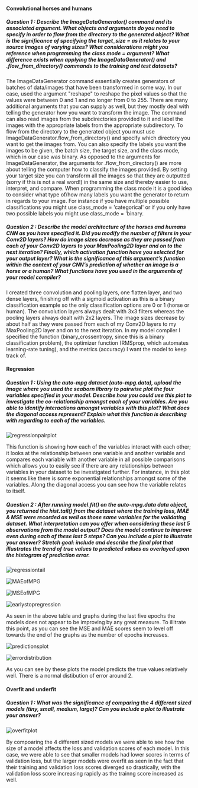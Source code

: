 #### Convolutional horses and humans

##### Question 1 : Describe the ImageDataGenerator() command and its associated argument.  What objects and arguments do you need to specify in order to flow from the directory to the generated object?  What is the significance of specifying the target_size = as it relates to your source images of varying sizes? What considerations might you reference when programming the class mode = argument?  What difference exists when applying the ImageDataGenerator() and .flow_from_directory() commands to the training and test datasets?
The ImageDataGenerator command essentially creates generators of batches of data/images that have been transformed in some way. In our case, used the argument "reshape" to reshape the pixel values so that the values were between 0 and 1 and no longer from 0 to 255. There are many additional arguments that you can supply as well, but they mostly deal with telling the generator how you want to transform the image. The command can also read images from the subdirectories provided to it and label the images with the appropriate labels from the appropriate subdirectory. To flow from the directory to the generated object you must use ImageDataGenerator.flow_from_directory() and specify which directory you want to get the images from. You can also specify the labels you want the images to be given, the batch size, the target size, and the class mode, which in our case was binary. As opposed to the arguments for ImageDataGenerator, the arguments for .flow_from_directory() are more about telling the computer how to classify the images provided. By setting your target size you can transform all the images so that they are outputted (sorry if this is not a real word!) in the same size and thereby easier to use, interpret, and compare. When programming the class mode it is a good idea to consider what type of/how many labels you want the generator to return in regards to your image. For instance if you have multiple possible classifications you might use class_mode = 'categorical' or if you only have two possible labels you might use class_mode = 'binary. 


##### Question 2 : Describe the model architecture of the horses and humans CNN as you have specified it.  Did you modify the number of filters in your Conv2D layers?  How do image sizes decrease as they are passed from each of your Conv2D layers to your MaxPooling2D layer and on to the next iteration?  Finally, which activation function have you selected for your output layer?  What is the significance of this argument’s function within the context of your CNN’s prediction of whether an image is a horse or a human?  What functions have you used in the arguments of your model compiler?
I created three convolution and pooling layers, one flatten layer, and two dense layers, finishing off with a sigmoid activation as this is a binary classification example so the only classification options are 0 or 1 (horse or human). The convolution layers always dealt with 3x3 filters whereas the pooling layers always dealt with 2x2 layers. The image sizes decrease by about half as they were passed from each of my Conv2D layers to my MaxPooling2D layer and on to the next iteration. In my model compiler I specified the function (binary_crossentropy, since this is a binary classification problem), the optimizer function (RMSprop, which automates learning-rate tuning), and the metrics (accuracy) I want the model to keep track of. 

#### Regression

##### Question 1 : Using the auto-mpg dataset (auto-mpg.data), upload the image where you used the seaborn library to pairwise plot the four variables specified in your model.  Describe how you could use this plot to investigate the co-relationship amongst each of your variables.  Are you able to identify interactions amongst variables with this plot?  What does the diagonal access represent?  Explain what this function is describing with regarding to each of the variables.

![regressionpairplot](https://user-images.githubusercontent.com/67922294/87688133-989fa100-c754-11ea-9427-f90b0094997b.png)

This function is showing how each of the variables interact with each other; it looks at the relationship between one variable and another variable and compares each variable with another variable in all possible comparisons which allows you to easily see if there are any relationships between variables in your dataset to be investigated further. For instance, in this plot it seems like there is some exponential relationships amongst some of the variables. Along the diagonal access you can see how the variable relates to itself. 

##### Question 2 : After running model.fit() on the auto-mpg.data data object, you returned the hist.tail() from the dataset where the training loss, MAE & MSE were recorded as well as those same variables for the validating dataset.  What interpretation can you offer when considering these last 5 observations from the model output?  Does the model continue to improve even during each of these last 5 steps?  Can you include a plot to illustrate your answer?  Stretch goal: include and describe the final plot that illustrates the trend of true values to predicted values as overlayed upon the histogram of prediction error.  
![regressiontail](https://user-images.githubusercontent.com/67922294/87689123-d650f980-c755-11ea-89fe-af23c8ca1bdf.png)

![MAEofMPG](https://user-images.githubusercontent.com/67922294/87689342-16b07780-c756-11ea-8b15-13eb82341c88.png)

![MSEofMPG](https://user-images.githubusercontent.com/67922294/87689674-7e66c280-c756-11ea-8a0d-5cc2f9f1aad0.png)

![earlystopregression](https://user-images.githubusercontent.com/67922294/87690141-0e0c7100-c757-11ea-9b12-26c7ab06ca16.png)

As seen in the above table and graphs during the last five epochs the models does not appear to be improving by any great measure. To illitrate this point, as you can see the MSE and MAE scores seem to level off towards the end of the graphs as the number of epochs increases. 

![predictionsplot](https://user-images.githubusercontent.com/67922294/87690387-65aadc80-c757-11ea-83c8-260815e0979e.png)

![errordistribution](https://user-images.githubusercontent.com/67922294/87690520-8ffc9a00-c757-11ea-86be-4bb09ef0760b.png)

As you can see by these plots the model predicts the true values relatively well. There is a normal distibution of error around 2.

#### Overfit and underfit
##### Question 1 : What was the significance of comparing the 4 different sized models (tiny, small, medium, large)?  Can you include a plot to illustrate your answer?

![overfitplot](https://user-images.githubusercontent.com/67922294/87855390-f1eb0a00-c8e5-11ea-9ee1-3b0e93084496.png)

By compoaring the 4 different sized models we were able to see how the size of a model affects the loss and validation scores of each model. In this case, we were able to see that smaller models had lower scores in terms of validation loss, but the larger models were overfit as seen in the fact that their training and validation loss scores diverged so drastically, with the validation loss score increasing rapidly as the trainng score increased as well. 

